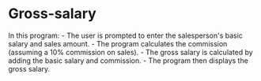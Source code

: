 # Gross-salary
In this program: - The user is prompted to enter the salesperson's basic salary and sales amount. - The program calculates the commission (assuming a 10% commission on sales). - The gross salary is calculated by adding the basic salary and commission. - The program then displays the gross salary.
